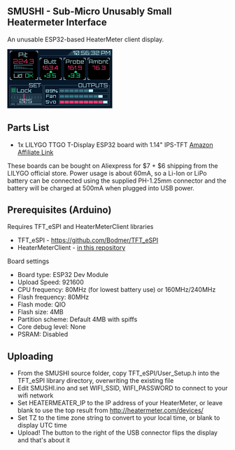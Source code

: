 ## SMUSHI - Sub-Micro Unusably Small Heatermeter Interface

An unusable ESP32-based HeaterMeter client display.

![Mockup Display](images/mockup.png)

## Parts List

* 1x LILYGO TTGO T-Display ESP32 board with 1.14" IPS-TFT [Amazon Affiliate Link](https://amzn.to/3klAF2w)

These boards can be bought on Aliexpress for $7 + $6 shipping from the LILYGO official store. Power usage is about 60mA, so a Li-Ion or LiPo battery can be connected using the supplied PH-1.25mm connector and the battery will be charged at 500mA when plugged into USB power.

## Prerequisites (Arduino)

Requires TFT_eSPI and HeaterMeterClient libraries
* TFT_eSPI - https://github.com/Bodmer/TFT_eSPI
* HeaterMeterClient - [in this repository](https://github.com/CapnBry/HeaterMeter/tree/master/arduino/libraries/HeaterMeterClient)

Board settings
* Board type: ESP32 Dev Module
* Upload Speed: 921600
* CPU frequency: 80MHz (for lowest battery use) or 160MHz/240MHz
* Flash frequency: 80MHz
* Flash mode: QIO
* Flash size: 4MB
* Partition scheme: Default 4MB with spiffs
* Core debug level: None
* PSRAM: Disabled

## Uploading

* From the SMUSHI source folder, copy TFT_eSPI/User_Setup.h into the TFT_eSPI library directory, overwriting the existing file
* Edit SMUSHI.ino and set WIFI_SSID, WIFI_PASSWORD to connect to your wifi network
* Set HEATERMEATER_IP to the IP address of your HeaterMeter, or leave blank to use the top result from http://heatermeter.com/devices/
* Set TZ to the time zone string to convert to your local time, or blank to display UTC time
* Upload! The button to the right of the USB connector flips the display and that's about it


